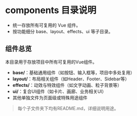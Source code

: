 # components 目录说明

- 统一存放所有可复用的 Vue 组件。
- 按功能细分 base、layout、effects、ui 等子目录。

## 组件总览

本目录用于存放项目中所有可复用的Vue组件。

- **base/**：基础通用组件（如按钮、输入框等，项目中多处复用）
- **layout/**：布局相关组件（如Header、Footer、Sidebar等）
- **effects/**：动效与特效组件（如文字动画、粒子背景等）
- **ui/**：复合UI组件（如卡片、画廊、业务相关UI）
- 其他单独文件为页面级或特殊用途组件

> 每个子文件夹下均有README.md，详细说明用途。 